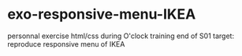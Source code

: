 ﻿# exo-responsive-menu-IKEA
 
 personnal exercise html/css  during O'clock training end of S01
 target: reproduce responsive menu of IKEA
